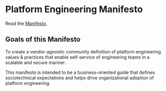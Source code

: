 # Platform Engineering Manifesto

Read the [Manifesto](./profile/README.md).

## Goals of this Manifesto

To create a vendor-agnostic community definition of platform engineering values & practices that enable self-service of engineering teams in a scalable and secure manner.

This manifesto is intended to be a business-oriented guide that defines sociotechnical expectations and helps drive organizational adoption of platform engineering.
